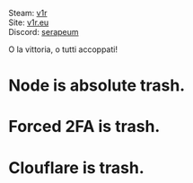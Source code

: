 Steam: [v1r](https://steamcommunity.com/id/ur1/)  
Site: [v1r.eu](https://v1r.eu/)  
Discord: [serapeum](https://discord.gg/5jhGXZh5)   

O la vittoria, o tutti accoppati!

# Node is absolute trash.
# Forced 2FA is trash.
# Clouflare is trash.
